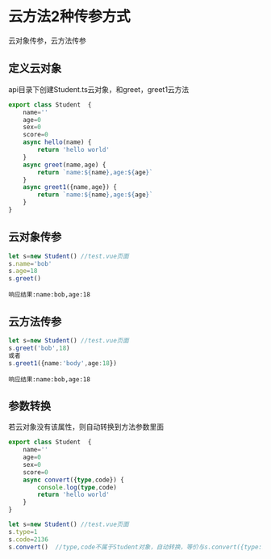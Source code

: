 # 云方法2种传参方式
云对象传参，云方法传参
## 定义云对象
api目录下创建Student.ts云对象，和greet，greet1云方法
````ts
export class Student  {
    name=''
    age=0
    sex=0
    score=0
    async hello(name) {
        return 'hello world'
    }
    async greet(name,age) {
        return `name:${name},age:${age}`
    }
    async greet1({name,age}) {
        return `name:${name},age:${age}`
    }
}

````
## 云对象传参
````ts
let s=new Student() //test.vue页面
s.name='bob'
s.age=18
s.greet()
````
````
响应结果:name:bob,age:18
````
## 云方法传参
````ts
let s=new Student() //test.vue页面
s.greet('bob',18)
或者
s.greet1({name:'body',age:18})
````
````
响应结果:name:bob,age:18
````
## 参数转换
若云对象没有该属性，则自动转换到方法参数里面
````ts
export class Student  {
    name=''
    age=0
    sex=0
    score=0
    async convert({type,code}) {
        console.log(type,code)
        return 'hello world'
    }
}
````
````ts
let s=new Student() //test.vue页面
s.type=1
s.code=2136
s.convert()  //type,code不属于Student对象，自动转换，等价与s.convert({type:1,code:2136})
````
